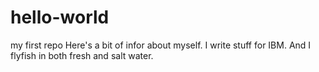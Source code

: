# hello-world
my first repo
Here's a bit of infor about myself.
I write stuff for IBM.
And I flyfish in both fresh and salt water.
